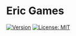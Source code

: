 # Eric Games

[![Version](https://img.shields.io/badge/Version-0.4.0-blue.svg)](LICENSE)
[![License: MIT](https://img.shields.io/badge/License-MIT-blue.svg)](LICENSE)
